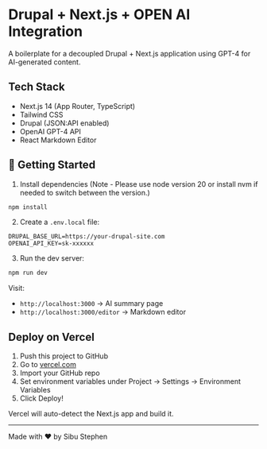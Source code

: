 # Drupal + Next.js + OPEN AI Integration

A boilerplate for a decoupled Drupal + Next.js application using GPT-4 for AI-generated content.

## Tech Stack
- Next.js 14 (App Router, TypeScript)
- Tailwind CSS
- Drupal (JSON:API enabled)
- OpenAI GPT-4 API
- React Markdown Editor

## 🔧 Getting Started

1. Install dependencies (Note - Please use node version 20 or install nvm if needed to switch between the version.)

```bash
npm install
```

2. Create a `.env.local` file:

```
DRUPAL_BASE_URL=https://your-drupal-site.com
OPENAI_API_KEY=sk-xxxxxx
```

3. Run the dev server:

```bash
npm run dev
```

Visit:
- `http://localhost:3000` → AI summary page
- `http://localhost:3000/editor` → Markdown editor

## Deploy on Vercel

1. Push this project to GitHub
2. Go to [vercel.com](https://vercel.com)
3. Import your GitHub repo
4. Set environment variables under Project → Settings → Environment Variables
5. Click Deploy!

Vercel will auto-detect the Next.js app and build it.

---
Made with ❤️ by Sibu Stephen